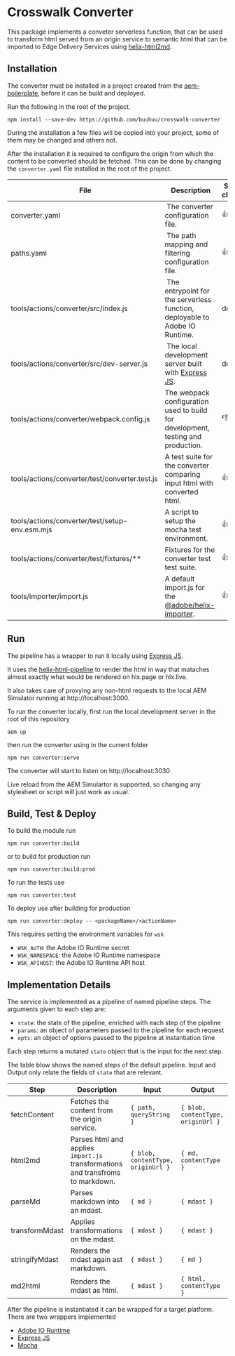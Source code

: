 # Crosswalk Converter

This package implements a conveter serverless function, that can be used to transform html served from an origin service to semantic html that can be imported to Edge Delivery Services using [helix-html2md](https://github.com/adobe/helix-html2md).

## Installation

The converter must be installed in a project created from the [aem-boilerplate](https://github.com/adobe/aem-boilerplate), before it can be build and deployed.

Run the following in the root of the project.

```
npm install --save-dev https://github.com/buuhuu/crosswalk-converter
```

During the installation a few files will be copied into your project, some of them may be changed and others not.

After the installation it is required to configure the origin from which the content to be converted should be fetched. This can be done by changing the `converter.yaml` file installed in the root of the project.

| File | Description | Save to change? |
|------|-------------|-----------------|
| converter.yaml | The converter configuration file. | :+1: | 
| paths.yaml | The path mapping and filtering configuration file. | :+1: | 
| tools/actions/converter/src/index.js | The entrypoint for the serverless function, deployable to Adobe IO Runtime. | depends |
| tools/actions/converter/src/dev-server.js | The local development server built with [Express JS](https://expressjs.com/). | depends |
| tools/actions/converter/webpack.config.js | The webpack configuration used to build for development, testing and production. | :-1: |
| tools/actions/converter/test/converter.test.js | A test suite for the converter comparing input html with converted html. | :+1: |
| tools/actions/converter/test/setup-env.esm.mjs | A script to setup the mocha test environment. | :+1: |
| tools/actions/converter/test/fixtures/** | Fixtures for the converter test test suite. | :+1: |
| tools/importer/import.js | A default import.js for the [@adobe/helix-importer](https://github.com/adobe/helix-importer). | :+1: |

## Run

The pipeline has a wrapper to run it locally using [Express JS](https://expressjs.com/).

It uses the [helix-html-pipeline](https://github.com/adobe/helix-html-pipeline) to render the html in way that mataches almost exactly what would be rendered on hlx.page or hlx.live. 

It also takes care of proxying any non-html requests to the local AEM Simulator running at http://localhost:3000. 

To run the converter locally, first run the local development server in the root of this repository

```
aem up
```

then run the converter using in the current folder

```
npm run converter:serve
```

The converter will start to listen on http://localhost:3030

Live reload from the AEM Simulartor is supported, so changing any stylesheet or script will just work as usual.


## Build, Test & Deploy

To build the module run

```
npm run converter:build
```

or to build for production run

```
npm run converter:build:prod
```

To run the tests use

```
npm run converter:test
```

To deploy use after building for production

```
npm run converter:deploy -- <packageName>/<actionName>
```

This requires setting the environment variables for `wsk`

- `WSK_AUTH`: the Adobe IO Runtime secret
- `WSK_NAMESPACE`: the Adobe IO Runtime namespace
- `WSK_APIHOST`: the Adobe IO Runtime API host

## Implementation Details 

The service is implemented as a pipeline of named pipeline steps. The arguments given to each step are:

- `state`: the state of the pipeline, enriched with each step of the pipeline
- `params`: an object of parameters passed to the pipeline for each request
- `opts`: an object of options passed to the pipeline at instantiation time

Each step returns a mutated `state` object that is the input for the next step. 

The table blow shows the named steps of the default pipeline. Input and Output only relate the fields of `state` that are relevant.


| Step | Description | Input | Output |
|------|-------------|-------|--------|
| fetchContent | Fetches the content from the origin service. | `{ path, queryString }` | `{ blob, contentType, originUrl }` |
| html2md | Parses html and applies `import.js` transformations and transfroms to markdown. | `{ blob, contentType, originUrl }` | `{ md, contentType }` |
| parseMd | Parses markdown into an mdast. | `{ md }` | `{ mdast }` |
| transformMdast | Applies transformations on the mdast. | `{ mdast }` | `{ mdast }` |
| stringifyMdast | Renders the mdast again ast markdown. | `{ mdast }` | `{ md }` |
| md2html | Renders the mdast as html. | `{ mdast }` | `{ html, contentType }` |

After the pipeline is instantiated it can be wrapped for a target platform. There are two wrappers implemented

- [Adobe IO Runtime](src/wrapper/runtime.js)
- [Express JS](src/wrapper/express.js)
- [Mocha](src/wrapper/mocha.js)
